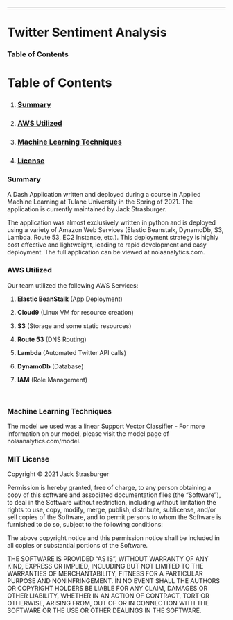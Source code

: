 ***********************************************
# **Twitter Sentiment Analysis**

### Table of Contents

# Table of Contents
1. ### [Summary](#summary)
2. ### [AWS Utilized](#aws-utilized)
3. ### [Machine Learning Techniques](#machine-learning-techniques)
4. ### [License](#mit-license)

### **Summary**
A Dash Application written and deployed during a course in Applied Machine Learning at Tulane University in the Spring of 2021. The application is currently maintained by Jack Strasburger. 

The application was almost exclusively written in python and is deployed using a variety of Amazon Web Services (Elastic Beanstalk, DynamoDb, S3, Lambda, Route 53, EC2 Instance, etc.). This deployment strategy is highly cost effective and lightweight, leading to rapid development and easy deployment. The full application can be viewed at nolaanalytics.com. 

### **AWS Utilized**
Our team utilized the following AWS Services:
1. **Elastic BeanStalk** (App Deployment)

2. **Cloud9** (Linux VM for resource creation)

3. **S3** (Storage and some static resources)

4. **Route 53** (DNS Routing)

5. **Lambda** (Automated Twitter API calls)

6. **DynamoDb** (Database)

7. **IAM** (Role Management)

<br>

### **Machine Learning Techniques**
The model we used was a linear Support Vector Classifier -  For more information on our model, please visit the model page of nolaanalytics.com/model. 


### **MIT License**

Copyright © 2021 Jack Strasburger

Permission is hereby granted, free of charge, to any person
obtaining a copy of this software and associated documentation
files (the “Software”), to deal in the Software without
restriction, including without limitation the rights to use,
copy, modify, merge, publish, distribute, sublicense, and/or sell
copies of the Software, and to permit persons to whom the
Software is furnished to do so, subject to the following
conditions:

The above copyright notice and this permission notice shall be
included in all copies or substantial portions of the Software.

THE SOFTWARE IS PROVIDED “AS IS”, WITHOUT WARRANTY OF ANY KIND,
EXPRESS OR IMPLIED, INCLUDING BUT NOT LIMITED TO THE WARRANTIES
OF MERCHANTABILITY, FITNESS FOR A PARTICULAR PURPOSE AND
NONINFRINGEMENT. IN NO EVENT SHALL THE AUTHORS OR COPYRIGHT
HOLDERS BE LIABLE FOR ANY CLAIM, DAMAGES OR OTHER LIABILITY,
WHETHER IN AN ACTION OF CONTRACT, TORT OR OTHERWISE, ARISING
FROM, OUT OF OR IN CONNECTION WITH THE SOFTWARE OR THE USE OR
OTHER DEALINGS IN THE SOFTWARE.